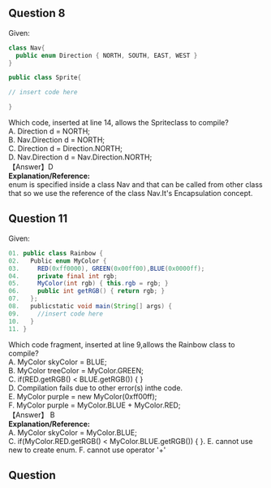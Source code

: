 ## Question 8
Given:
```java
class Nav{
  public enum Direction { NORTH, SOUTH, EAST, WEST }
}

public class Sprite{

// insert code here

}
```
Which code, inserted at line 14, allows the Spriteclass to compile?  
A. Direction d = NORTH;  
B. Nav.Direction d = NORTH;  
C. Direction d = Direction.NORTH;  
D. Nav.Direction d = Nav.Direction.NORTH;  
【Answer】D   
**Explanation/Reference:**  
enum is specified inside a class Nav and that can be called from other class that so we use the reference of the class
Nav.It's Encapsulation concept.  

## Question 11
Given:  
```java
01. public class Rainbow {
02.   Public enum MyColor {
03.     RED(0xff0000), GREEN(0x00ff00),BLUE(0x0000ff);
04.     private final int rgb;
05.     MyColor(int rgb) { this.rgb = rgb; }
06.     public int getRGB() { return rgb; }
07.   };
08.   publicstatic void main(String[] args) {
09.     //insert code here
10.   }
11. }
```
Which code fragment, inserted at line 9,allows the Rainbow class to compile?  
A. MyColor skyColor = BLUE;  
B. MyColor treeColor = MyColor.GREEN;  
C. if(RED.getRGB() < BLUE.getRGB()) { }  
D. Compilation fails due to other error(s) inthe code.  
E. MyColor purple = new MyColor(0xff00ff);  
F. MyColor purple = MyColor.BLUE + MyColor.RED;  
【Answer】 B  
**Explanation/Reference:**  
A. MyColor skyColor = MyColor.BLUE;  
C. if(MyColor.RED.getRGB() < MyColor.BLUE.getRGB()) { }. 
E. cannot use new to create enum.
F. cannot use operator '+'  

## Question 



